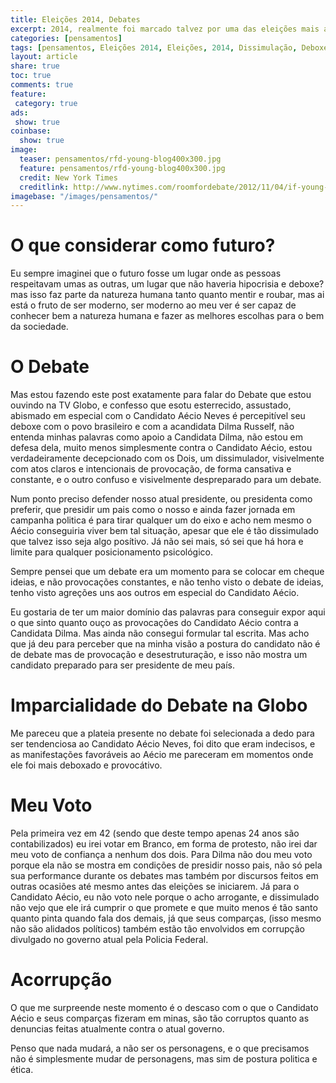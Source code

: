 ```yaml
---
title: Eleições 2014, Debates
excerpt: 2014, realmente foi marcado talvez por uma das eleições mais assirradas que possamos ter vivido em nosso país para a escolha de nosso presidente, um personagem real que guiará nosso pais parao futuro ou para o passado figuramente falando.
categories: [pensamentos]
tags: [pensamentos, Eleições 2014, Eleições, 2014, Dissimulação, Deboxe, Covardia, Falsidade, Candidato, Candidata, Dilma Rusself, Aécio Neves, Aécio, Dilma]
layout: article
share: true
toc: true
comments: true
feature: 
 category: true
ads: 
 show: true
coinbase:
  show: true
image:
  teaser: pensamentos/rfd-young-blog400x300.jpg
  feature: pensamentos/rfd-young-blog400x300.jpg
  credit: New York Times
  creditlink: http://www.nytimes.com/roomfordebate/2012/11/04/if-young-people-could-vote-what-would-change
imagebase: "/images/pensamentos/"
---
```


# O que considerar como futuro?

Eu sempre imaginei que o futuro fosse um lugar onde as pessoas respeitavam umas as outras, 
um lugar que não haveria hipocrisia e deboxe? mas isso faz parte da natureza humana tanto 
quanto mentir e roubar, mas ai está o fruto de ser moderno, ser moderno ao meu ver é ser 
capaz de conhecer bem a natureza humana e fazer as melhores escolhas para o bem da sociedade.

# O Debate

Mas estou fazendo este post exatamente para falar do Debate que estou ouvindo na TV Globo,
e confesso que esotu esterrecido, assustado, abismado em especial com o Candidato Aécio Neves
é percepitível seu deboxe com o povo brasileiro e com a acandidata Dilma Rusself, não entenda
minhas palavras como apoio a Candidata Dilma, não estou em defesa dela, muito menos simplesmente
contra o Candidato Aécio, estou verdadeiramente decepcionado com os Dois, um dissimulador, 
visivelmente com atos claros e intencionais de provocação, de forma cansativa e constante, e o
outro confuso e visivelmente despreparado para um debate.

Num ponto preciso defender nosso atual presidente, ou presidenta como preferir, que presidir um
pais como o nosso e ainda fazer jornada em campanha politica é para tirar qualquer um do eixo
e acho nem mesmo o Aécio conseguiria viver bem tal situação, apesar que ele é tão dissimulado
que talvez isso seja algo posítivo. Já não sei mais, só sei que há hora e limite para qualquer
posicionamento psicológico.

Sempre pensei que um debate era um momento para se colocar em cheque ideias, e não provocações
constantes, e não tenho visto o debate de ideias, tenho visto agreções uns aos outros em especial
do Candidato Aécio.

Eu gostaria de ter um maior domínio das palavras para conseguir expor aqui o que sinto quanto ouço
as provocações do Candidato Aécio contra a Candidata Dilma. Mas ainda não consegui formular tal 
escrita. Mas acho que já deu para perceber que na minha visão a postura do candidato não é de debate
mas de provocação e desestruturação, e isso não mostra um candidato preparado para ser presidente
de meu país. 

# Imparcialidade do Debate na Globo

Me pareceu que a plateia presente no debate foi selecionada a dedo para ser tendenciosa ao Candidato
Aécio Neves, foi dito que eram indecisos, e as manifestações favoráveis ao Aécio me pareceram em
momentos onde ele foi mais deboxado e provocátivo.

# Meu Voto

Pela primeira vez em 42 (sendo que deste tempo apenas 24 anos são contabilizados) eu irei votar em
Branco, em forma de protesto, não irei dar meu voto de confiança a nenhum dos dois. Para Dilma não 
dou meu voto porque ela não se mostra em condições de presidir nosso pais, não só pela sua performance
durante os debates mas também por discursos feitos em outras ocasiões até mesmo antes das eleições
se iniciarem. Já para o Candidato Aécio, eu não voto nele porque o acho arrogante, e dissimulado
não vejo que ele irá cumprir o que promete e que muito menos é tão santo quanto pinta quando fala 
dos demais, já que seus comparças, (isso mesmo não são alidados políticos) também estão tão envolvidos
em corrupção divulgado no governo atual pela Policia Federal.

# Acorrupção

O que me surpreende neste momento é o descaso com o que o Candidato Aécio e seus comparças fizeram
em minas, são tão corruptos quanto as denuncias feitas atualmente contra o atual governo.

Penso que nada mudará, a não ser os personagens, e o que precisamos não é simplesmente mudar de 
personagens, mas sim de postura politica e ética. 

